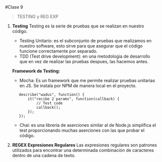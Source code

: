 #Clase 9

> TESTING y REG EXP

1. **Testing**
    Testing es la serie de pruebas que se realizan en nuestro código. 
    
    - Testing Unitario: es el subconjunto de pruebas que realizamos en nuestro software, esto sirve para que asegurar que el código funcione correctamente por separado.
    - TDD (Test drive development): en una metodologia de desarrollo que en vez de realizar las pruebas despues, las hacemos antes.


    **Framework de Testing:**
    - Mocha: Es un framework que me permite realizar pruebas unitarias en JS. Se instala por NPM de manera local en el proyecto.

     ```language
        describe("wadus", function() {
            it("recibe 2 params", function(callback) {
                // Test code
                callback();
            });
        });     
     ```

    - Chai: es una librería de aserciones similar al de Node.js simplifica el test proporcionando muchas aserciones con las que probar el código.

2. **REGEX Expresiones Regulares**
    Las expresiones regulares son patrones utilizados para encontrar una determinada combinación de caracteres dentro de una cadena de texto.

